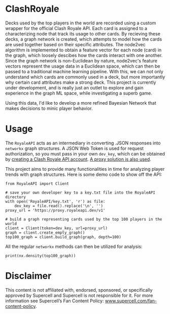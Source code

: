 
#  ClashRoyale

Decks used by the top players in the world are recorded using a custom wrapper for the official Clash Royale API. Each card is assigned to a characterizing node that track its usage to other cards. By recieving these decks, a graph network is created, which attempts to model how the cards are used together based on their specific attributes. The node2vec algorithm is implemented to obtain a feature vector for each node (card) in the graph, which loosely descibes how the cards interact with one another. Since the graph network is non-Euclidean by nature, node2vec's feature vectors represent the usage data in a Euclidean space, which can then be passed to a traditional machine learning pipeline. With this, we can not only understand which cards are commonly used in a deck, but more importantly why certain card attributes make a strong deck. This project is currently under development, and is really just an outlet to explore and gain experience in the graph ML space, while investigating a superb game. 

Using this data, I'd like to develop a more refined Bayesian Network that makes decisions to minic player behavior. 

# Usage

The `RoyaleAPI` acts as an intermediary in converting .JSON responses into `networkx` graph structures. A JSON Web Token is used for request authorization, so you must pass in your own `dev_key`, which can be obtained by [creating a Clash Royale API account](https://developer.clashroyale.com/#/register). [A proxy solution is also used](https://docs.royaleapi.com/#/).

This project aims to provide many functionalities in time for analyzing player trends with graph structures. Here is some demo code to show off the API:
```
from RoyaleAPI import Client

# save your own developer key to a key.txt file into the RoyaleAPI directory
with open('RoyaleAPI/key.txt', 'r') as file:
    dev_key = file.read().replace('\n', '')
proxy_url = 'https://proxy.royaleapi.dev/v1'

# build a graph representing cards used by the top 100 players in the world
client = Client(token=dev_key, url=proxy_url)
graph = client.create_empty_graph()
top100_graph = client.build_graph(graph, depth=100)
```

All the regular `networkx` methods can then be utilized for analysis:
```
print(nx.density(top100_graph))
```

# Disclaimer

This content is not affiliated with, endorsed, sponsored, or specifically approved by Supercell and Supercell is not responsible for it. For more information see Supercell’s Fan Content Policy: www.supercell.com/fan-content-policy.
